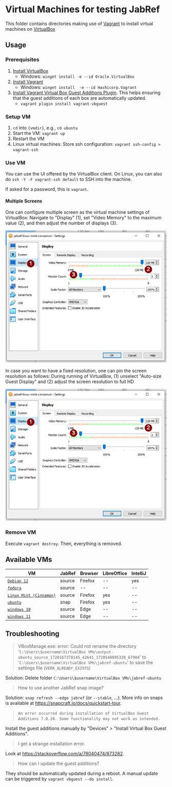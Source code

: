 # Virtual Machines for testing JabRef

This folder contains directories making use of [Vagrant](https://www.vagrantup.com/) to install virtual machines on [VirtualBox](https://www.virtualbox.org/)

## Usage

### Prerequisites

1. [Install VirtualBox](https://www.virtualbox.org/wiki/Downloads)
    - Windows: `winget install -e --id Oracle.VirtualBox`
2. [Install Vagrant](https://developer.hashicorp.com/vagrant/install?product_intent=vagrant)
    - Windows: `winget install  -e --id Hashicorp.Vagrant`
3. [Install Vagrant Virtual Box Guest Additions Plugin](https://subscription.packtpub.com/book/cloud-and-networking/9781786464910/1/ch01lvl1sec12/enabling-virtualbox-guest-additions-in-vagrant).
   This helps ensuring that the guest additions of each box are automatically updated.
    - `vagrant plugin install vagrant-vbguest`

### Setup VM

1. `cd` into `{vmdir}`, e.g., `cd ubuntu`
2. Start the VM: `vagrant up`
3. Restart the VM
4. Linux virtual machines: Store ssh configuration: `vagrant ssh-config > vagrant-ssh`

### Use VM

You can use the UI offered by the VirtualBox client.
On Linux, you can also do `ssh -Y -F vagrant-ssh default` to SSH into the machine.

If asked for a password, this is `vagrant`.

#### Multiple Screens

One can configure multiple screen as the virtual machine settings of VirtualBox:
Navigate to "Display" (1), set "Video Memory" to the maximum value (2), and then adjust the number of displays (3).

![Virtual Box settings for multiple screens at VM settings](virtualbox-multiple-screens-1.png)

In case you want to have a fixed resolution, one can pin the screen resolution as follows:
During running of VirtualBox,
(1) unselect "Auto-size Guest Display" and
(2) adjust the screen resolution to full HD

![Virtual Box settings for multiple screens at running VM](virtualbox-multiple-screens-1.png)

### Remove VM

Execute `vagrant destroy`.
Then, everything is removed.

## Available VMs

| VM                                              | JabRef  | Browser | LibreOffice | IntelliJ  |
|-------------------------------------------------|---------|---------|-------------| --------- |
| [`Debian 12`](debian-12/)                       | source  | Firefox | --          | yes       |
| [`fedora`](fedora/)                             | source  | --      | --          | --        |
| [`Linux Mint (Cinnamon)`](linux-mint-cinnamon/) | source  | Firefox | yes         | --        |
| [`ubuntu`](ubuntu/)                             | snap    | Firefox | yes         | --        |
| [`windows 10`](windows10/)                      | source  | Edge    | --          | --        |
| [`windows 11`](windows11/)                      | source  | Edge    | --          | --        |

## Troubleshooting

> VBoxManage.exe: error: Could not rename the directory '`C:\Users\$username\VirtualBox VMs\output-ubuntu_source_1720167378145_42641_1720548095320_67904`' to '`C:\Users\$username\VirtualBox VMs\jabref-ubuntu`' to save the settings file (`VERR_ALREADY_EXISTS`)

Solution: Delete folder `C:\Users\$username\VirtualBox VMs\jabref-ubuntu`

> How to use another JabRef snap image?

Solution: `snap refresh --edge jabref` (or `--stable`, ...).
More info on snaps is available at <https://snapcraft.io/docs/quickstart-tour>.

> `An error occurred during installation of VirtualBox Guest Additions 7.0.20. Some functionality may not work as intended.`

Install the guest additions manually by "Devices" > "Install Virtual Box Guest Additions".

> I get a strange installation error.

Look at <https://stackoverflow.com/a/78040474/873282>.

> How can I update the guest additions?

They should be automatically updated during a reboot.
A manual update can be triggered by `vagrant vbguest --do install`.
